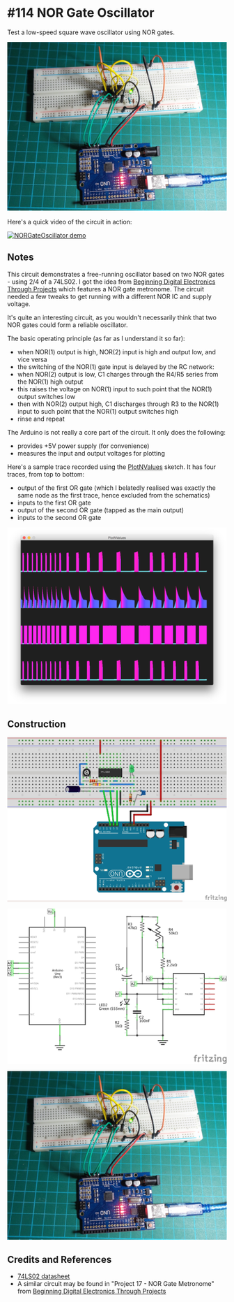 # #114 NOR Gate Oscillator

Test a low-speed square wave oscillator using NOR gates.

![The Build](./assets/NORGateOscillator_build.jpg?raw=true)

Here's a quick video of the circuit in action:

[![NORGateOscillator demo](https://img.youtube.com/vi/D6UURcxSMp0/0.jpg)](https://www.youtube.com/watch?v=D6UURcxSMp0)

## Notes

This circuit demonstrates a free-running oscillator based on two NOR gates - using 2/4 of a 74LS02.
I got the idea from
[Beginning Digital Electronics Through Projects](../../../books/beginning-digital-electronics-through-projects/)
which features a NOR gate metronome. The circuit needed a few tweaks to get running with a different NOR IC and supply voltage.

It's quite an interesting circuit, as you wouldn't necessarily think that two NOR gates could form a reliable oscillator.

The basic operating principle (as far as I understand it so far):

* when NOR(1) output is high, NOR(2) input is high and output low, and vice versa
* the switching of the NOR(1) gate input is delayed by the RC network:
* when NOR(2) output is low, C1 charges through the R4/R5 series from the NOR(1) high output
* this raises the voltage on NOR(1) input to such point that the NOR(1) output switches low
* then with NOR(2) output high, C1 discharges through R3 to the NOR(1) input to such point that the NOR(1) output switches high
* rinse and repeat

The Arduino is not really a core part of the circuit. It only does the following:

* provides +5V power supply (for convenience)
* measures the input and output voltages for plotting

Here's a sample trace recorded using the [PlotNValues](../../../playground/PlotNValues/) sketch.
It has four traces, from top to bottom:

* output of the first OR gate (which I belatedly realised was exactly the same node as the first trace, hence excluded from the schematics)
* inputs to the first OR gate
* output of the second OR gate (tapped as the main output)
* inputs to the second OR gate

![processing trace](./assets/processing_trace.png?raw=true)

## Construction

![Breadboard](./assets/NORGateOscillator_bb.jpg?raw=true)

![The Schematic](./assets/NORGateOscillator_schematic.jpg?raw=true)

![The Build](./assets/NORGateOscillator_build.jpg?raw=true)

## Credits and References

* [74LS02 datasheet](https://www.futurlec.com/74LS/74LS02.shtml)
* A similar circuit may be found in "Project 17 - NOR Gate Metronome" from [Beginning Digital Electronics Through Projects](../../../books/beginning-digital-electronics-through-projects/)
